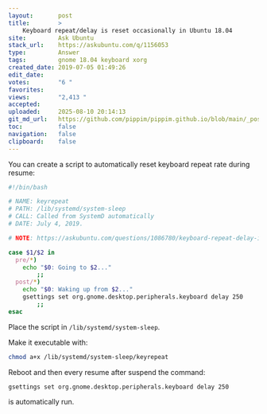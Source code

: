 ```yaml
---
layout:       post
title:        >
    Keyboard repeat/delay is reset occasionally in Ubuntu 18.04
site:         Ask Ubuntu
stack_url:    https://askubuntu.com/q/1156053
type:         Answer
tags:         gnome 18.04 keyboard xorg
created_date: 2019-07-05 01:49:26
edit_date:    
votes:        "6 "
favorites:    
views:        "2,413 "
accepted:     
uploaded:     2025-08-10 20:14:13
git_md_url:   https://github.com/pippim/pippim.github.io/blob/main/_posts/2019/2019-07-05-Keyboard-repeat_delay-is-reset-occasionally-in-Ubuntu-18.04.md
toc:          false
navigation:   false
clipboard:    false
---
```


You can create a script to automatically reset keyboard repeat rate during resume:



``` bash
#!/bin/bash

# NAME: keyrepeat
# PATH: /lib/systemd/system-sleep
# CALL: Called from SystemD automatically
# DATE: July 4, 2019.

# NOTE: https://askubuntu.com/questions/1086780/keyboard-repeat-delay-is-reset-occasionally-in-ubuntu-18-04

case $1/$2 in
  pre/*)
    echo "$0: Going to $2..."
        ;;
  post/*)
    echo "$0: Waking up from $2..."
    gsettings set org.gnome.desktop.peripherals.keyboard delay 250
        ;;
esac
```

Place the script in `/lib/systemd/system-sleep`.

Make it executable with:

``` bash
chmod a+x /lib/systemd/system-sleep/keyrepeat
```

Reboot and then every resume after suspend the command:

``` bash
gsettings set org.gnome.desktop.peripherals.keyboard delay 250
```

is automatically run.
